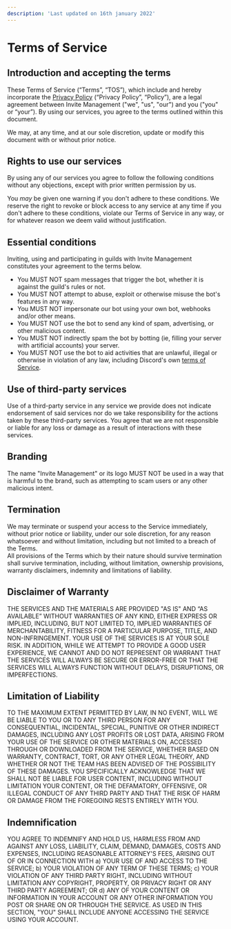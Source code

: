 ```yaml
---
description: 'Last updated on 16th january 2022'
---
```


# Terms of Service

## Introduction and accepting the terms

These Terms of Service (“Terms”, “TOS”), which include and hereby incorporate the [Privacy Policy](privacy-policy.md) (“Privacy Policy”, “Policy”), are a legal agreement between Invite Management ("we", "us", "our") and you ("you" or “your”). By using our services, you agree to the terms outlined within this document.

We may, at any time, and at our sole discretion, update or modify this document with or without prior notice.
## Rights to use our services

By using any of our services you agree to follow the following conditions without any objections, except with prior written permission by us.

You _may_ be given one warning if you don't adhere to these conditions. We reserve the right to revoke or block access to any service at any time if you don't adhere to these conditions, violate our Terms of Service in any way, or for whatever reason we deem valid without justification.

## Essential conditions  

Inviting, using and participating in guilds with Invite Management constitutes your agreement to the terms below.  

* You MUST NOT spam messages that trigger the bot, whether it is against the guild's rules or not.
* You MUST NOT attempt to abuse, exploit or otherwise misuse the bot's features in any way.
* You MUST NOT impersonate our bot using your own bot, webhooks and/or other means.
* You MUST NOT use the bot to send any kind of spam, advertising, or other malicious content.
* You MUST NOT indirectly spam the bot by botting (ie, filling your server with artificial accounts) your server.
* You MUST NOT use the bot to aid activities that are unlawful, illegal or otherwise in violation of any law, including Discord's own [terms of Service](https://discord.com/terms).

## Use of third-party services

Use of a third-party service in any service we provide does not indicate endorsement of said services nor do we take responsibility for the actions taken by these third-party services. You agree that we are not responsible or liable for any loss or damage as a result of interactions with these services.

## Branding

The name "Invite Management" or its logo MUST NOT be used in a way that is harmful to the brand, such as attempting to scam users or any other malicious intent.

## Termination

We may terminate or suspend your access to the Service immediately, without prior notice or liability, under our sole discretion, for any reason whatsoever and without limitation, including but not limited to a breach of the Terms.  
All provisions of the Terms which by their nature should survive termination shall survive termination, including, without limitation, ownership provisions, warranty disclaimers, indemnity and limitations of liability.

## Disclaimer of Warranty

THE SERVICES AND THE MATERIALS ARE PROVIDED "AS IS" AND “AS AVAILABLE” WITHOUT WARRANTIES OF ANY KIND, EITHER EXPRESS OR IMPLIED, INCLUDING, BUT NOT LIMITED TO, IMPLIED WARRANTIES OF MERCHANTABILITY, FITNESS FOR A PARTICULAR PURPOSE, TITLE, AND NON-INFRINGEMENT. YOUR USE OF THE SERVICES IS AT YOUR SOLE RISK. IN ADDITION, WHILE WE ATTEMPT TO PROVIDE A GOOD USER EXPERIENCE, WE CANNOT AND DO NOT REPRESENT OR WARRANT THAT THE SERVICES WILL ALWAYS BE SECURE OR ERROR-FREE OR THAT THE SERVICES WILL ALWAYS FUNCTION WITHOUT DELAYS, DISRUPTIONS, OR IMPERFECTIONS.

## Limitation of Liability

TO THE MAXIMUM EXTENT PERMITTED BY LAW, IN NO EVENT, WILL WE BE LIABLE TO YOU OR TO ANY THIRD PERSON FOR ANY CONSEQUENTIAL, INCIDENTAL, SPECIAL, PUNITIVE OR OTHER INDIRECT DAMAGES, INCLUDING ANY LOST PROFITS OR LOST DATA, ARISING FROM YOUR USE OF THE SERVICE OR OTHER MATERIALS ON, ACCESSED THROUGH OR DOWNLOADED FROM THE SERVICE, WHETHER BASED ON WARRANTY, CONTRACT, TORT, OR ANY OTHER LEGAL THEORY, AND WHETHER OR NOT THE TEAM HAS BEEN ADVISED OF THE POSSIBILITY OF THESE DAMAGES. YOU SPECIFICALLY ACKNOWLEDGE THAT WE SHALL NOT BE LIABLE FOR USER CONTENT, INCLUDING WITHOUT LIMITATION YOUR CONTENT, OR THE DEFAMATORY, OFFENSIVE, OR ILLEGAL CONDUCT OF ANY THIRD PARTY AND THAT THE RISK OF HARM OR DAMAGE FROM THE FOREGOING RESTS ENTIRELY WITH YOU.

## Indemnification

YOU AGREE TO INDEMNIFY AND HOLD US, HARMLESS FROM AND AGAINST ANY LOSS, LIABILITY, CLAIM, DEMAND, DAMAGES, COSTS AND EXPENSES, INCLUDING REASONABLE ATTORNEY'S FEES, ARISING OUT OF OR IN CONNECTION WITH a) YOUR USE OF AND ACCESS TO THE SERVICE; b) YOUR VIOLATION OF ANY TERM OF THESE TERMS; c) YOUR VIOLATION OF ANY THIRD PARTY RIGHT, INCLUDING WITHOUT LIMITATION ANY COPYRIGHT, PROPERTY, OR PRIVACY RIGHT OR ANY THIRD PARTY AGREEMENT; OR d) ANY OF YOUR CONTENT OR INFORMATION IN YOUR ACCOUNT OR ANY OTHER INFORMATION YOU POST OR SHARE ON OR THROUGH THE SERVICE. AS USED IN THIS SECTION, "YOU" SHALL INCLUDE ANYONE ACCESSING THE SERVICE USING YOUR ACCOUNT.